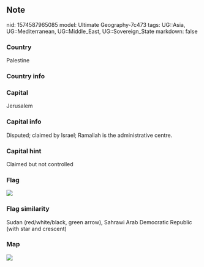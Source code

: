 ## Note
nid: 1574587965085
model: Ultimate Geography-7c473
tags: UG::Asia, UG::Mediterranean, UG::Middle_East, UG::Sovereign_State
markdown: false

### Country
Palestine

### Country info


### Capital
Jerusalem

### Capital info
Disputed; claimed by Israel; Ramallah is the administrative centre.

### Capital hint
Claimed but not controlled

### Flag
<img src="ug-flag-palestine.svg">

### Flag similarity
Sudan (red/white/black, green arrow), Sahrawi Arab Democratic Republic (with star and crescent)

### Map
<img src="ug-map-palestine.png">
